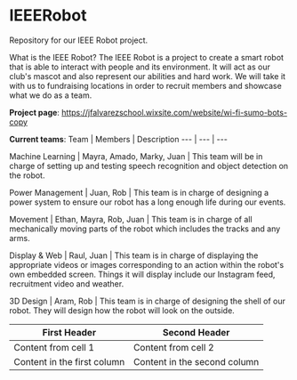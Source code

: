 # IEEERobot
Repository for our IEEE Robot project.

What is the IEEE Robot?
The IEEE Robot is a project to create a smart robot that is able to interact with people and its environment. 
It will act as our club's mascot and also represent our abilities and hard work.
We will take it with us to fundraising locations in order to recruit members and showcase what we do as a team.

**Project page**:
https://jfalvarezschool.wixsite.com/website/wi-fi-sumo-bots-copy


**Current teams**:
Team | Members | Description
--- | --- | ---

Machine Learning | Mayra, Amado, Marky, Juan | This team will be in charge of setting up and testing speech recognition and object detection on the robot.

Power Management | Juan, Rob | This team is in charge of designing a power system to ensure our robot has a long enough life during our events.

Movement | Ethan, Mayra, Rob, Juan | This team is in charge of all mechanically moving parts of the robot which includes the tracks and any arms.

Display & Web | Raul, Juan | This team is in charge of displaying the appropriate videos or images corresponding to an action within the robot's own embedded screen. Things it will display include our Instagram feed, recruitment video and weather.

3D Design | Aram, Rob | This team is in charge of designing the shell of our robot. They will design how the robot will look on the outside.


First Header | Second Header
------------ | -------------
Content from cell 1 | Content from cell 2
Content in the first column | Content in the second column
